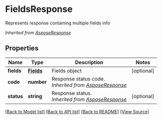 ﻿# FieldsResponse
Represents response containing multiple fields info

*Inherited from [AsposeResponse](AsposeResponse.md)*
## Properties
Name | Type | Description | Notes
------------ | ------------- | ------------- | -------------
**fields** | [**Fields**](Fields.md) | Fields object | [optional]
**code** | **number** | Response status code.<br />*Inherited from [AsposeResponse](AsposeResponse.md)* | 
**status** | **string** | Response status.<br />*Inherited from [AsposeResponse](AsposeResponse.md)* | [optional]

[[Back to Model list]](../README.md#documentation-for-models) [[Back to API list]](../README.md#documentation-for-api-endpoints) [[Back to README]](../README.md) [[View Source]](../src/models/fieldsResponse.ts)

